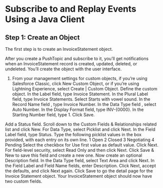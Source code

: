 # Subscribe to and Replay Events Using a Java Client

## Step 1: Create an Object
The first step is to create an InvoiceStatement object.

After you create a PushTopic and subscribe to it, you’ll get notifications when an InvoiceStatement record is created, updated, deleted, or undeleted. You’ll create the object with the user interface.

1. From your management settings for custom objects, if you’re using Salesforce Classic, click New Custom Object, or if you’re using   Lightning Experience, select Create | Custom Object. 
Define the custom object.
In the Label field, type Invoice Statement.
In the Plural Label field, type Invoice Statements.
Select Starts with vowel sound.
In the Record Name field , type Invoice Number.
In the Data Type field , select Auto Number. 
In the Display Format field, type INV-{0000}.
In the Starting Number field, type 1.
Click Save.

Add a Status field.
Scroll down to the Custom Fields & Relationships related list and click New.
For Data Type, select Picklist and click Next.
In the Field Label field, type Status.
Type the following picklist values in the box provided, with each entry on its own line.
1
Open
2
Closed
3
Negotiating
4
Pending
Select the checkbox for Use first value as default value.
Click Next.
For field-level security, select Read Only and then click Next.
Click Save & New to save this field and create a new one.
Now create an optional Description field.
In the Data Type field, select Text Area and click Next.
In the Field Label and Field Name fields, enter Description.
Click Next, accept the defaults, and click Next again.
Click Save to go the detail page for the Invoice Statement object.
Your InvoiceStatement object should now have two custom fields.
